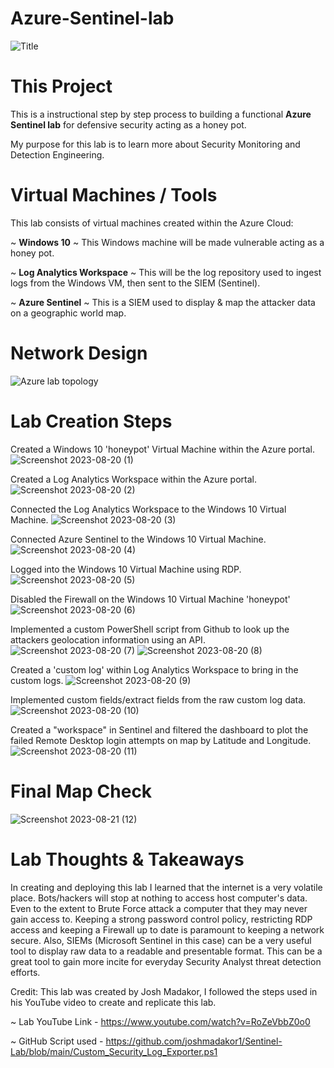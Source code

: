 # Azure-Sentinel-lab

![Title](https://github.com/Lantyy/Azure-Sentinel-lab/assets/122828853/5af6a030-c3ce-4fa8-ab6f-7d7c1c3b1cfe)

# This Project
This is a instructional step by step process to building a functional **Azure Sentinel lab** for defensive security acting as a honey pot.

My purpose for this lab is to learn more about Security Monitoring and Detection Engineering.

# Virtual Machines / Tools
This lab consists of virtual machines created within the Azure Cloud:

  ~ **Windows 10** ~ This Windows machine will be made vulnerable acting as a honey pot.

  ~ **Log Analytics Workspace** ~ This will be the log repository used to ingest logs from the Windows VM, then sent to the SIEM (Sentinel).
	
  ~ **Azure Sentinel** ~ This is a SIEM used to display & map the attacker data on a geographic world map.

# Network Design
![Azure lab topology](https://github.com/Lantyy/Azure-Sentinel-lab/assets/122828853/39cb1d35-4c1d-4c2e-8e7f-a6f595aa9886)


# Lab Creation Steps

Created a Windows 10 'honeypot' Virtual Machine within the Azure portal.
![Screenshot 2023-08-20 (1)](https://github.com/Lantyy/Azure-Sentinel-lab/assets/122828853/c5603f8a-306d-45f7-ad36-65c2616e7654)


Created a Log Analytics Workspace within the Azure portal.
![Screenshot 2023-08-20 (2)](https://github.com/Lantyy/Azure-Sentinel-lab/assets/122828853/c6c42d27-d51d-4f62-9451-402b44b65dff)


Connected the Log Analytics Workspace to the Windows 10 Virtual Machine.
![Screenshot 2023-08-20 (3)](https://github.com/Lantyy/Azure-Sentinel-lab/assets/122828853/b2ac725c-dec1-47bd-87ef-3004fde74d17)


Connected Azure Sentinel to the Windows 10 Virtual Machine.
![Screenshot 2023-08-20 (4)](https://github.com/Lantyy/Azure-Sentinel-lab/assets/122828853/7d50a23b-3bc9-4601-9e5c-76094c965435)


Logged into the Windows 10 Virtual Machine using RDP.
![Screenshot 2023-08-20 (5)](https://github.com/Lantyy/Azure-Sentinel-lab/assets/122828853/a7ee8d70-02ad-4270-b109-2150e2d4e16d)


Disabled the Firewall on the Windows 10 Virtual Machine 'honeypot'
![Screenshot 2023-08-20 (6)](https://github.com/Lantyy/Azure-Sentinel-lab/assets/122828853/86d67ace-bda9-4eef-8782-4653be4e1353)


Implemented a custom PowerShell script from Github to look up the attackers geolocation information using an API.
![Screenshot 2023-08-20 (7)](https://github.com/Lantyy/Azure-Sentinel-lab/assets/122828853/a2bf4be8-e55c-4b39-9060-bba8185a9cdf)
![Screenshot 2023-08-20 (8)](https://github.com/Lantyy/Azure-Sentinel-lab/assets/122828853/9f4fb38b-07bc-4e24-9796-befc012b1d08)


Created a 'custom log' within Log Analytics Workspace to bring in the custom logs.
![Screenshot 2023-08-20 (9)](https://github.com/Lantyy/Azure-Sentinel-lab/assets/122828853/ccf2681f-6c42-4b81-b7b2-f331a1a80a7c)


Implemented custom fields/extract fields from the raw custom log data.
![Screenshot 2023-08-20 (10)](https://github.com/Lantyy/Azure-Sentinel-lab/assets/122828853/a6262f74-cc9d-488b-8550-bb5bcd2a1702)


Created a "workspace" in Sentinel and filtered the dashboard to plot the failed Remote Desktop login attempts on map by Latitude and Longitude.
![Screenshot 2023-08-20 (11)](https://github.com/Lantyy/Azure-Sentinel-lab/assets/122828853/3fbc5a93-9421-405c-a41a-703390ad11d6)


# Final Map Check
![Screenshot 2023-08-21 (12)](https://github.com/Lantyy/Azure-Sentinel-lab/assets/122828853/420a4429-7042-413d-abd7-3dcee57b9b31)


# Lab Thoughts & Takeaways
In creating and deploying this lab I learned that the internet is a very volatile place. Bots/hackers will stop at nothing to access host computer's data. Even to the extent to Brute Force attack a computer that they may never gain access to. Keeping a strong password control policy, restricting RDP access and keeping a Firewall up to date is paramount to keeping a network secure. Also, SIEMs (Microsoft Sentinel in this case) can be a very useful tool to display raw data to a readable and presentable format. This can be a great tool to gain more incite for everyday Security Analyst threat detection efforts.

Credit: This lab was created by Josh Madakor, I followed the steps used in his YouTube video to create and replicate this lab. 

~ Lab YouTube Link - https://www.youtube.com/watch?v=RoZeVbbZ0o0

~ GitHub Script used - https://github.com/joshmadakor1/Sentinel-Lab/blob/main/Custom_Security_Log_Exporter.ps1
  
